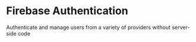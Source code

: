 # Firebase Authentication

Authenticate and manage users from a variety of providers without server-side code
